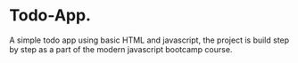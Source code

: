 # Todo-App. 
A simple todo app using basic HTML and javascript, the project is build step by step as a part of the modern javascript bootcamp course.
